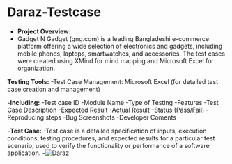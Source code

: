 # Daraz-Testcase
- **Project Overview:**
- Gadget N Gadget (gng.com) is a leading Bangladeshi e-commerce platform offering a wide selection of electronics and gadgets, including mobile phones, laptops, smartwatches, and accessories. The test cases were created using XMind for mind mapping and Microsoft Excel for organization.

**Testing Tools:**
-Test Case Management: Microsoft Excel (for detailed test case creation and management)

-**Including:**
-Test case ID
-Module Name
-Type of Testing
-Features
-Test Case Description
-Expected Result
-Actual Result
-Status (Pass/Fail)
-Reproducing steps
-Bug Screenshots
-Developer Coments

-**Test Case:**
-Test case is a detailed specification of inputs, execution conditions, testing procedures, and expected results for a particular test scenario, used to verify the functionality or performance of a software application.
-![Daraz](https://github.com/FalguniMalakar/Daraz-Testcase-/assets/153453822/53c1268e-d0d9-46ff-bcc0-3bc6fb3f3537)

